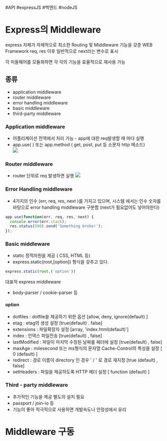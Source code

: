 #API #expressJS #백엔드 #nodeJS 

# Express의 Middleware

express 자체가 자체적으로 최소한 Routing 및 Middleware 기능을 갖춘 WEB Framework 
req, res 이후 일반적으로 next라는 변수로 표시

각 미들웨어를 모듈화하면 각 각의 기능을 효율적으로  재사용 가능


## 종류 
 - application middleware
 - router middleware
 - error handling middleware
 - basic middleware
 - third-party middleware

### Application middleware
- 어플리케이션 전역에서 처리 가능 - app에 대한 req발생할 때 마다 실행
- app.use( ) 또는 app.method ( get, post, put 등 소문자 http 메소드)  
![](https://i.imgur.com/CT2YU0Y.png)

### Router middleware
- router 단위로 req 발생하면 실행
![](https://i.imgur.com/ukGyyXp.png)


### Error Handling middleware
- 4가지의 인수 (err, req, res, next )를 가지고 있으며, 시스템 에서는 인수 숫자를 바탕으로 
   error handling middleware 구분함 (next가 필요없어도 넣어야한다)
```javascript
app.use(function(err, req, res, next) {
  console.error(err.stack);
  res.status(500).send('Something broke!');
});
```


### Basic middleware 
- static 정적자원을 제공 ( CSS, HTML 등)
- express.static(root,[option]) 형식을 갖추고 있다.
```javascript
express.static(root,('option'))
```
대표적 express middleware
- body-parser / cookie-parser 등
#### option
- dotfiles : dotfile을 제공하기 위한 옵션 [allow, deny, ignore(default) ]
- etag : etag의 생성 설정 [true(default) . false]
- extensions : 파일확장자 설정 [array, 'index.html(default)']
- index : 인덱스 파일전송 [true(default) , false]
- lastModified : 파일이 마지막 수정된 날짜를 헤더에 설정 [true(default) , false]
- maxAge : milesecond 또는 ms형식의 문자열 Cache-Control의 특성을 설정 [ 0 (default) ]
- redirect : 경로 이름이 directory 인 경우 ' / ' 로 경로 재지정 [true (default)  , false] 
- setHeaders : 파일을 제공하도록 HTTP 헤더 설정 [ function (default)  ]

### Third - party middleware
- 추가적인 기능을 제공 별도의 설치 필요
- passport / join-io  등
- 기능이 좋아 적극적으로 사용하면 개발속도나 안정성에서 유리


# Middleware 구동

